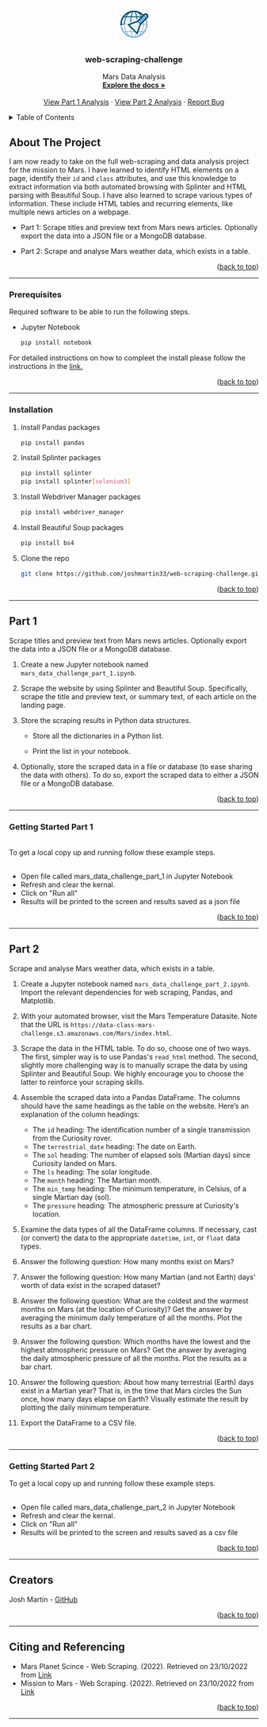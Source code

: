 
<a name="readme-top"></a>

<!-- PROJECT LOGO -->
<br />
<div align="center">
  <a href="https://github.com/joshmartin33/web-scraping-challenge.git">
    <img src="images/Logo1.webp" alt="Logo1" width="70" height="70">
  </a>

<h3 align="center">web-scraping-challenge</h3>

  <p align="center">
    Mars Data Analysis
    <br />
    <a href="https://github.com/joshmartin33/web-scraping-challenge.git"><strong>Explore the docs »</strong></a>
    <br />
    <br />
    <a href="https://github.com/joshmartin33/web-scraping-challenge/blob/main/mars_data_challenge_part_1.ipynb">View Part 1 Analysis</a>
    ·
    <a href="https://github.com/joshmartin33/web-scraping-challenge/blob/main/mars_data_challenge_part_2.ipynb">View Part 2 Analysis</a>
    ·
    <a href="https://github.com/joshmartin33/web-scraping-challenge/issues">Report Bug</a>
  </p>
</div>


<!-- TABLE OF CONTENTS -->
<details>
  <summary>Table of Contents</summary>
  <ol>
    <li><a href="#about-the-project">About The Project</a></li>
    <li><a href="#prerequisites">Prerequisites</a></li>
        <ul style="list-style-type:square;">
        <li><a href="#installation">Installation</a></li>
      </ul>
    <li><a href="#part-1">Part 1: Scrape</a></li>
      <ul style="list-style-type:square;">
        <li><a href="#getting-started-part-1">Getting Started</a></li>
      </ul>
    <li><a href="#part-2">Part 2: Analyse Mars Weather Data</a></li>
      <ul style="list-style-type:square;">
        <li><a href="#getting-started-part-2">Getting Started</a></li>
      </ul>
    <li><a href="#creators">Creators</a></li>
    <li><a href="#citing-and-referencing">Citing and Referencing</a></li>
  </ol>
</details>



<!-- ABOUT THE PROJECT -->
## About The Project

<p>I am now ready to take on the full web-scraping and data analysis project for the mission to Mars. I have learned to identify HTML elements on a page, identify their <code>id</code> and <code>class</code> attributes, and use this knowledge to extract information via both automated browsing with Splinter and HTML parsing with Beautiful Soup. I have also learned to scrape various types of information. These include HTML tables and recurring elements, like multiple news articles on a webpage.</p>

<ul>
        <li>
            <p>Part 1: Scrape titles and preview text from Mars news articles. Optionally export the data into a JSON file or a MongoDB database.</p>
        </li>
        <li>
            <p>Part 2: Scrape and analyse Mars weather data, which exists in a table.</p>
        </li>
</ul>

<p align="right">(<a href="#readme-top">back to top</a>)</p>

---
<!-- Prerequisites -->
### Prerequisites

Required software to be able to run the following steps.
* Jupyter Notebook 
  ```sh
  pip install notebook
  ```
For detailed instructions on how to compleet the install please follow the instructions in the <a href=https://jupyter.org/install>link.</a>


<p align="right">(<a href="#readme-top">back to top</a>)</p>

---
### Installation

1. Install Pandas packages
   ```sh
   pip install pandas
   ```
2. Install Splinter packages
   ```sh
   pip install splinter
   pip install splinter[selenium3]
   ```
3. Install Webdriver Manager packages
   ```sh
   pip install webdriver_manager
   ```
4. Install Beautiful Soup packages
   ```sh
   pip install bs4
   ```
5. Clone the repo
   ```sh
   git clone https://github.com/joshmartin33/web-scraping-challenge.git
   ```
<p align="right">(<a href="#readme-top">back to top</a>)</p>

---
<!-- Part 1 -->
## Part 1

Scrape titles and preview text from Mars news articles. Optionally export the data into a JSON file or a MongoDB database.

<ol>
        <li>
            <p>Create a new Jupyter notebook named <code>mars_data_challenge_part_1.ipynb</code>.</p>
        </li>
        <li>
            <p>Scrape the website by using Splinter and Beautiful Soup. Specifically, scrape the title and preview text, or summary text, of each article on the landing page.</p>
        </li>
        <li>
            <p>Store the scraping results in Python data structures.</p>
            <ul>
                <li>
                    <p>Store all the dictionaries in a Python list.</p>
                </li>
                <li>
                    <p>Print the list in your notebook.</p>
                </li>
            </ul>
        </li>
        <li>
            <p>Optionally, store the scraped data in a file or database (to ease sharing the data with others). To do so, export the scraped data to either a JSON file or a MongoDB database.</p>
        </li>
    </ol>

<p align="right">(<a href="#readme-top">back to top</a>)</p>

---
<!-- GETTING STARTED -->
### Getting Started Part 1
<br>
To get a local copy up and running follow these example steps.
<br></br>

<ul>
<li>Open file called mars_data_challenge_part_1 in Jupyter Notebook</li>
<li>Refresh and clear the kernal.</li>
<li>Click on "Run all"</li>
<li>Results will be printed to the screen and results saved as a json file</li>
</ul>


<p align="right">(<a href="#readme-top">back to top</a>)</p>

---
<!-- Part 2 -->
## Part 2

Scrape and analyse Mars weather data, which exists in a table.

<ol>
        <li>
            <p>Create a Jupyter notebook named <code>mars_data_challenge_part_2.ipynb</code>. Import the relevant dependencies for web scraping, Pandas, and Matplotlib.</p>
        </li>
        <li>
            <p>With your automated browser, visit the Mars Temperature Datasite. Note that the URL is <code>https://data-class-mars-challenge.s3.amazonaws.com/Mars/index.html</code>.</p>
        </li>
        <li>
            <p>Scrape the data in the HTML table. To do so, choose one of two ways. The first, simpler way is to use Pandas's <code>read_html</code> method. The second, slightly more challenging way is to manually scrape the data by using Splinter and Beautiful Soup. We highly encourage you to choose the latter to reinforce your scraping skills.</p>
        </li>
        <li>
            <p>Assemble the scraped data into a Pandas DataFrame. The columns should have the same headings as the table on the website. Here’s an explanation of the column headings:</p>
            <ul>
                <li>The <code>id</code> heading: The identification number of a single transmission from the Curiosity rover.</li>
                <li>The <code>terrestrial_date</code> heading: The date on Earth.</li>
                <li>The <code>sol</code> heading: The number of elapsed sols (Martian days) since Curiosity landed on Mars.</li>
                <li>The <code>ls</code> heading: The solar longitude.</li>
                <li>The <code>month</code> heading: The Martian month.</li>
                <li>The <code>min_temp</code> heading: The minimum temperature, in Celsius, of a single Martian day (sol).</li>
                <li>The <code>pressure</code> heading: The atmospheric pressure at Curiosity's location.</li>
            </ul>
        </li>
        <li>
            <p>Examine the data types of all the DataFrame columns. If necessary, cast (or convert) the data to the appropriate <code>datetime</code>, <code>int</code>, or <code>float</code> data types.</p>
        </li>
        <li>
            <p>Answer the following question: How many months exist on Mars?</p>
        </li>
        <li>
            <p>Answer the following question: How many Martian (and not Earth) days' worth of data exist in the scraped dataset?</p>
        </li>
        <li>
            <p>Answer the following question: What are the coldest and the warmest months on Mars (at the location of Curiosity)? Get the answer by averaging the minimum daily temperature of all the months. Plot the results as a bar chart.</p>
        </li>
        <li>
            <p>Answer the following question: Which months have the lowest and the highest atmospheric pressure on Mars? Get the answer by averaging the daily atmospheric pressure of all the months. Plot the results as a bar chart.</p>
        </li>
        <li>
            <p>Answer the following question: About how many terrestrial (Earth) days exist in a Martian year? That is, in the time that Mars circles the Sun once, how many days elapse on Earth? Visually estimate the result by plotting the daily minimum temperature.</p>
        </li>
        <li>
            <p>Export the DataFrame to a CSV file.</p>
        </li>
    </ol>


<p align="right">(<a href="#readme-top">back to top</a>)</p>

---

<!-- GETTING STARTED -->
### Getting Started Part 2

To get a local copy up and running follow these example steps.
<br></br>

<ul>
<li>Open file called mars_data_challenge_part_2 in Jupyter Notebook</li>
<li>Refresh and clear the kernal.</li>
<li>Click on "Run all"</li>
<li>Results will be printed to the screen and results saved as a csv file</li>
</ul>


<p align="right">(<a href="#readme-top">back to top</a>)</p>

---

<!-- Creators -->
## Creators

Josh Martin - <a href="https://github.com/joshmartin33">GitHub</a>


<p align="right">(<a href="#readme-top">back to top</a>)</p>

---

<!-- Citing and Referencing -->
## Citing and Referencing

* Mars Planet Scince - Web Scraping. (2022). Retrieved on 23/10/2022 from <a href="https://redplanetscience.com/">Link</a>
* Mission to Mars - Web Scraping. (2022). Retrieved on 23/10/2022 from <a href="https://data-class-mars-challenge.s3.amazonaws.com/Mars/index.html">Link</a>


<p align="right">(<a href="#readme-top">back to top</a>)</p>

---